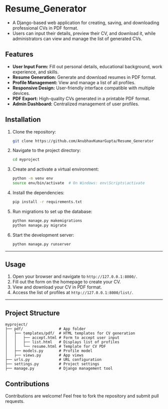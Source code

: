 # Resume_Generator


- A Django-based web application for creating, saving, and downloading professional CVs in PDF format.
- Users can input their details, preview their CV, and download it, while administrators can view and manage the list of generated CVs.


## Features
- **User Input Form:** Fill out personal details, educational background, work experience, and skills.
- **Resume Generation:** Generate and download resumes in PDF format.
- **Profile Management:** View and manage a list of all profiles.
- **Responsive Design:** User-friendly interface compatible with multiple devices.
- **PDF Export:** High-quality CVs generated in a printable PDF format.
- **Admin Dashboard:** Centralized management of user profiles.


## Installation

1. Clone the repository:
   ```bash
   git clone https://github.com/AnubhavKumarGupta/Resume_Generator
   ```

2. Navigate to the project directory:
   ```bash
   cd myproject
   ```

3. Create and activate a virtual environment:
   ```bash
   python -m venv env
   source env/bin/activate  # On Windows: env\Scripts\activate
   ```

4. Install the dependencies:
   ```bash
   pip install -r requirements.txt
   ```

5. Run migrations to set up the database:
   ```bash
   python manage.py makemigrations
   python manage.py migrate
   ```

6. Start the development server:
   ```bash
   python manage.py runserver
   ```

---

## Usage

1. Open your browser and navigate to `http://127.0.0.1:8000/`.
2. Fill out the form on the homepage to create your CV.
3. View and download your CV in PDF format.
4. Access the list of profiles at `http://127.0.0.1:8000/list/`.

---

## Project Structure

```plaintext
myproject/
├── pdf/                # App folder
│   ├── templates/pdf/  # HTML templates for CV generation
│   │   ├── accept.html # Form to accept user input
│   │   ├── list.html   # Displays list of profiles
│   │   └── resume.html # Template for CV PDF
│   ├── models.py       # Profile model
│   ├── views.py        # App views
├── urls.py             # URL configuration
├── settings.py         # Project settings
├── manage.py           # Django management tool
```


## Contributions
Contributions are welcome! Feel free to fork the repository and submit pull requests.

